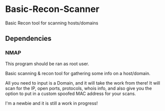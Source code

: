 # Basic-Recon-Scanner
Basic Recon tool for scanning hosts/domains

## Dependencies
### NMAP

This program should be ran as root user.

Basic scanning & recon tool for gathering some info on a host/domain. 

All you need to input is a Domain, and it will take the work from there!
It will scan for the IP, open ports, protocols, whois info, and also give you the option to put in a custom spoofed MAC address for your scans.

I'm a newbie and it is still a work in progress!
